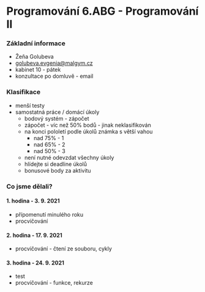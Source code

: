 # Programování 6.ABG - Programování II

### Základní informace
- Žeňa Golubeva
- golubeva.evgenia@malgym.cz
- kabinet 10 - pátek
- konzultace po domluvě - email

### Klasifikace
- menší testy
- samostatná práce / domácí úkoly
  - bodový systém - zápočet
  - zápočet - víc než 50% bodů - jinak neklasifikován
  - na konci pololetí podle úkolů známka s větší vahou
    - nad 75% - 1
    - nad 65% - 2
    - nad 50% - 3
  - není nutné odevzdat všechny úkoly
  - hlídejte si deadline úkolů
  - bonusové body za aktivitu

### Co jsme dělali?
#### 1. hodina - 3. 9. 2021
- přípomenutí minulého roku
- procvičování

#### 2. hodina - 17. 9. 2021
- procvičování - čtení ze souboru, cykly

#### 3. hodina - 24. 9. 2021
- test
- procvičování - funkce, rekurze

